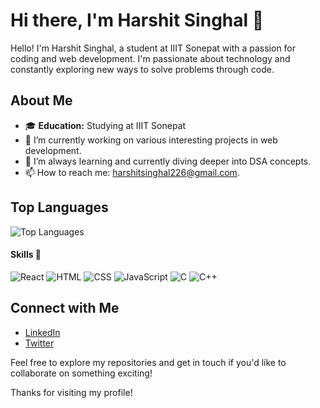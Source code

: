 # Hi there, I'm Harshit Singhal 👋

Hello! I'm Harshit Singhal, a student at IIIT Sonepat with a passion for coding and web development. I'm passionate about technology and constantly exploring new ways to solve problems through code.

## About Me

- 🎓 **Education:** Studying at IIIT Sonepat
- 🔭 I’m currently working on various interesting projects in web development.
- 🌱 I’m always learning and currently diving deeper into DSA concepts.
- 📫 How to reach me: harshitsinghal226@gmail.com.

<!-- ## My GitHub Stats

![Harshit Singhal's GitHub stats](https://github-readme-stats.vercel.app/api?username=harshitsinghal226&show_icons=true&theme=radical) -->

## Top Languages

![Top Languages](https://github-readme-stats.vercel.app/api/top-langs/?username=harshitsinghal226&layout=compact&theme=radical)

#### Skills 🧠

<!-- ![Node.js](https://img.shields.io/badge/-Node.js-339933?style=flat-square&logo=node.js&logoColor=white)
![Express](https://img.shields.io/badge/-Express-000000?style=flat-square&logo=express&logoColor=white)
![MongoDB](https://img.shields.io/badge/-MongoDB-47A248?style=flat-square&logo=mongodb&logoColor=white) -->
![React](https://img.shields.io/badge/-React-61DAFB?style=flat-square&logo=react&logoColor=black)
![HTML](https://img.shields.io/badge/-HTML-E34F26?style=flat-square&logo=html5&logoColor=white)
![CSS](https://img.shields.io/badge/-CSS-1572B6?style=flat-square&logo=css3&logoColor=white)
![JavaScript](https://img.shields.io/badge/-JavaScript-F7DF1E?style=flat-square&logo=javascript&logoColor=black)
![C](https://img.shields.io/badge/C-00599C?style=for-the-badge&logo=c&logoColor=white)
![C++](https://img.shields.io/badge/C%2B%2B-00599C?style=for-the-badge&logo=c%2B%2B&logoColor=white)

## Connect with Me

- [LinkedIn](https://www.linkedin.com/in/harshit-singhal-132880277/)
- [Twitter](https://x.com/Harshit_2206)

Feel free to explore my repositories and get in touch if you'd like to collaborate on something exciting!

Thanks for visiting my profile!
